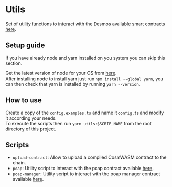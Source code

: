 # Utils
Set of utility functions to interact with the Desmos available smart contracts [here](https://github.com/desmos-labs/desmos-contracts).


## Setup guide
If you have already node and yarn installed on you system you can skip this section.

Get the latest version of node for your OS from [here](https://nodejs.org/en/download).  
After installing node to install yarn just run `npm install --global yarn`, you can then check that yarn is 
installed by running `yarn --version`.

## How to use
Create a copy of the `config.examples.ts` and name it `config.ts` and modify it according your needs.  
To execute the scripts then run `yarn utils:$SCRIP_NAME` from the root directory of this project.

## Scripts
* `upload-contract`: Allow to upload a compiled CosmWASM contract to the chain.
* `poap`: Utility script to interact with the poap contract available [here](https://github.com/desmos-labs/desmos-contracts/tree/master/contracts/poap).
* `poap-manager`: Utility script to interact with the poap manager contract available [here](https://github.com/desmos-labs/desmos-contracts/tree/master/contracts/poap-manager).
